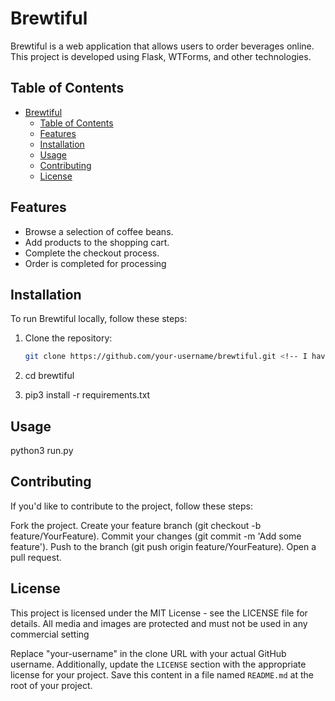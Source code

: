 # Brewtiful

Brewtiful is a web application that allows users to order beverages online. This project is developed using Flask, WTForms, and other technologies.

## Table of Contents
- [Brewtiful](#brewtiful)
  - [Table of Contents](#table-of-contents)
  - [Features](#features)
  - [Installation](#installation)
  - [Usage](#usage)
  - [Contributing](#contributing)
  - [License](#license)

## Features

- Browse a selection of coffee beans.
- Add products to the shopping cart.
- Complete the checkout process.
- Order is completed for processing


## Installation

To run Brewtiful locally, follow these steps:

1. Clone the repository:

   ```bash
   git clone https://github.com/your-username/brewtiful.git <!-- I haven't uploaded this to git. This is just an example -->

2. cd brewtiful

3. pip3 install -r requirements.txt


## Usage

python3 run.py


## Contributing
If you'd like to contribute to the project, follow these steps:

Fork the project.
Create your feature branch (git checkout -b feature/YourFeature).
Commit your changes (git commit -m 'Add some feature').
Push to the branch (git push origin feature/YourFeature).
Open a pull request.


## License
This project is licensed under the MIT License - see the LICENSE file for details.
All media and images are protected and must not be used in any commercial setting 

Replace "your-username" in the clone URL with your actual GitHub username. Additionally, update the `LICENSE` section with the appropriate license for your project. Save this content in a file named `README.md` at the root of your project.

